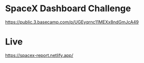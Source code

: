 # SpaceX Dashboard Challenge
https://public.3.basecamp.com/p/UGEyqrnc11MEXx8ndGmJcA49

# Live
https://spacex-report.netlify.app/

